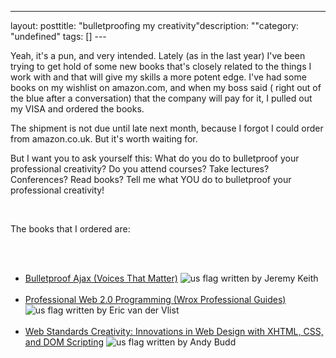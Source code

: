 --- 
layout: posttitle: "bulletproofing my creativity"description: ""category: "undefined" tags: [] --- <p>Yeah, it's a pun, and very intended. Lately (as in the last year) I've been trying to get hold of some new books that's closely related to the things I work with and that will give my skills a more potent edge. I've had some books on my wishlist on amazon.com, and when my boss said ( right out of the blue after a conversation) that the company will pay for it, I pulled out my VISA and ordered the books.</p> <p>The shipment is not due until late next month, because I forgot I could order from amazon.co.uk. But it's worth waiting for.</p> <p>But I want you to ask yourself this: What do you do to bulletproof your professional creativity? Do you attend courses? Take lectures? Conferences? Read books? Tell me what YOU do to bulletproof your professional creativity!</p><br/><p>The books that I ordered are:</p><br/><ul><br/><li><a href="http://tinyurl.com/2yx4sf">Bulletproof Ajax (Voices That Matter)</a> <img src="http://cdn.umedia.no/img/flag/us.png" alt="us flag"/> written by Jeremy Keith</li><br/><li><a href="http://tinyurl.com/2fn7ob">Professional Web 2.0 Programming (Wrox Professional Guides)</a> <img src="http://cdn.umedia.no/img/flag/us.png" alt="us flag"/> written by Eric van der Vlist</li><br/><li><a href="http://tinyurl.com/2ah8sh">Web Standards Creativity: Innovations in Web Design with XHTML, CSS, and DOM Scripting</a> <img src="http://cdn.umedia.no/img/flag/us.png" alt="us flag"/> written by Andy Budd</li><br/></ul>